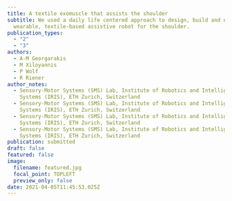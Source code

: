 ```yaml
---
title: A textile exomuscle that assists the shoulder
subtitle: We used a daily life centered approach to design, build and evaluate a
  wearable, textile-based assistive robot for the shoulder.
publication_types:
  - "2"
  - "3"
authors:
  - A-M Georgarakis
  - M Xiloyannis
  - P Wolf
  - R Riener
author_notes:
  - Sensory-Motor Systems (SMS) Lab, Institute of Robotics and Intelligent
    Systems (IRIS), ETH Zurich, Switzerland
  - Sensory-Motor Systems (SMS) Lab, Institute of Robotics and Intelligent
    Systems (IRIS), ETH Zurich, Switzerland
  - Sensory-Motor Systems (SMS) Lab, Institute of Robotics and Intelligent
    Systems (IRIS), ETH Zurich, Switzerland
  - Sensory-Motor Systems (SMS) Lab, Institute of Robotics and Intelligent
    Systems (IRIS), ETH Zurich, Switzerland
publication: submitted
draft: false
featured: false
image:
  filename: featured.jpg
  focal_point: TOPLEFT
  preview_only: false
date: 2021-04-05T11:45:53.025Z
---
```

